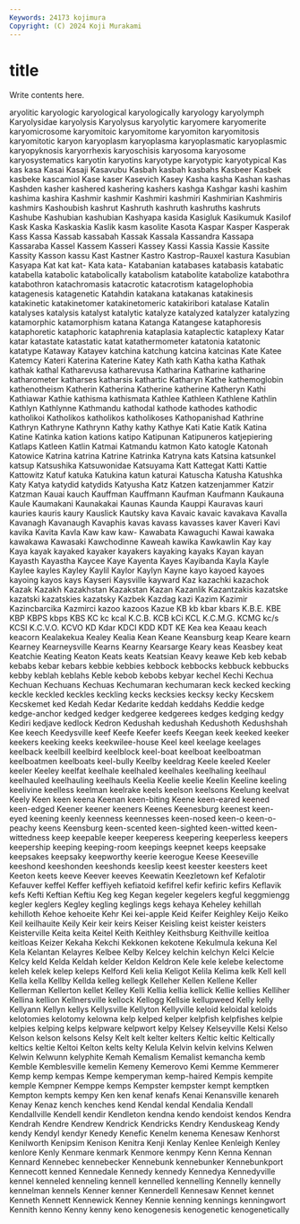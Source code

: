 ```yaml
---
Keywords: 24173 kojimura
Copyright: (C) 2024 Koji Murakami
---
```


# title

Write contents here.



aryolitic karyologic karyological karyologically karyology
karyolymph Karyolysidae karyolysis Karyolysus karyolytic karyomere karyomerite karyomicrosome karyomitoic karyomitome
karyomiton karyomitosis karyomitotic karyon karyoplasm karyoplasma karyoplasmatic karyoplasmic karyopyknosis karyorrhexis
karyoschisis karyosoma karyosome karyosystematics karyotin karyotins karyotype karyotypic karyotypical Kas
kas kasa Kasai Kasaji Kasavubu Kasbah kasbah kasbahs Kasbeer Kasbek
kasbeke kascamiol Kase kaser Kasevich Kasey Kasha kasha Kashan kashas
Kashden kasher kashered kashering kashers kashga Kashgar kashi kashim kashima
kashira Kashmir kashmir Kashmiri kashmiri Kashmirian Kashmiris kashmirs Kashoubish kashrut
Kashruth kashruth kashruths kashruts Kashube Kashubian kashubian Kashyapa kasida Kasigluk
Kasikumuk Kasilof Kask Kaska Kaskaskia Kaslik kasm kasolite Kasota Kaspar
Kasper Kasperak Kass Kassa Kassab kassabah Kassak Kassala Kassandra Kassapa
Kassaraba Kassel Kassem Kasseri Kassey Kassi Kassia Kassie Kassite Kassity
Kasson kassu Kast Kastner Kastro Kastrop-Rauxel kastura Kasubian Kasyapa Kat
kat kat- Kata kata- Katabanian katabases katabasis katabatic katabella katabolic
katabolically katabolism katabolite katabolize katabothra katabothron katachromasis katacrotic katacrotism katagelophobia
katagenesis katagenetic Katahdin katakana katakanas katakinesis katakinetic katakinetomer katakinetomeric katakiribori
katalase Katalin katalyses katalysis katalyst katalytic katalyze katalyzed katalyzer katalyzing
katamorphic katamorphism katana Katanga Katangese kataphoresis kataphoretic kataphoric kataphrenia kataplasia
kataplectic kataplexy Katar katar katastate katastatic katat katathermometer katatonia katatonic
katatype Kataway Katayev katchina katchung katcina katcinas Kate Katee Katemcy
Kateri Katerina Katerine Katey Kath kath Katha katha Kathak kathak
kathal Katharevusa katharevusa Katharina Katharine katharine katharometer katharses katharsis kathartic
Katharyn Kathe kathemoglobin kathenotheism Katherin Katherina Katherine katherine Katheryn Kathi
Kathiawar Kathie kathisma kathismata Kathlee Kathleen Kathlene Kathlin Kathlyn Kathlynne
Kathmandu kathodal kathode kathodes kathodic katholikoi Katholikos katholikos katholikoses Kathopanishad
Kathrine Kathryn Kathryne Kathrynn Kathy kathy Kathye Kati Katie Katik
Katina Katine Katinka kation kations katipo Katipunan Katipuneros katjepiering Katlaps
Katleen Katlin Katmai Katmandu katmon Kato katogle Katonah Katowice Katrina
katrina Katrine Katrinka Katryna kats Katsina katsunkel katsup Katsushika Katsuwonidae
Katsuyama Katt Kattegat Katti Kattie Kattowitz Katuf katuka Katukina katun
katurai Katuscha Katusha Katushka Katy Katya katydid katydids Katyusha Katz
Katzen katzenjammer Katzir Katzman Kauai kauch Kauffman Kauffmann Kaufman Kaufmann
Kaukauna Kaule Kaumakani Kaunakakai Kaunas Kaunda Kauppi Kauravas kauri kauries
kauris kaury Kauslick Kautsky kava Kavaic kavaic kavakava Kavalla Kavanagh
Kavanaugh Kavaphis kavas kavass kavasses kaver Kaveri Kavi kavika Kavita
Kavla Kaw kaw kaw- Kawabata Kawaguchi Kawai kawaka kawakawa Kawasaki
Kawchodinne Kaweah kawika Kawkawlin Kay kay Kaya kayak kayaked kayaker
kayakers kayaking kayaks Kayan kayan Kayasth Kayastha Kaycee Kaye Kayenta
Kayes Kayibanda Kayla Kayle Kaylee kayles Kayley Kaylil Kaylor Kaylyn
Kayne kayo kayoed kayoes kayoing kayos kays Kayseri Kaysville kayward
Kaz kazachki kazachok Kazak Kazakh Kazakhstan Kazakstan Kazan Kazanlik Kazantzakis
kazatske kazatski kazatskies kazatsky Kazbek Kazdag kazi Kazim Kazimir Kazincbarcika
Kazmirci kazoo kazoos Kazue KB kb kbar kbars K.B.E. KBE
KBP KBPS kbps KBS KC kc kcal K.C.B. KCB kCi
KCL K.C.M.G. KCMG kc/s KCSI K.C.V.O. KCVO KD Kdar KDCI
KDD KDT KE Kea kea Keaau keach keacorn Kealakekua Kealey
Kealia Kean Keane Keansburg keap Keare kearn Kearney Kearneysville Kearns
Kearny Kearsarge Keary keas Keasbey keat Keatchie Keating Keaton Keats
keats Keatsian Keavy keawe Keb keb kebab kebabs kebar kebars
kebbie kebbies kebbock kebbocks kebbuck kebbucks kebby keblah keblahs Keble
kebob kebobs kebyar kechel Kechi Kechua Kechuan Kechuans Kechuas Kechumaran
kechumaran keck kecked kecking keckle keckled keckles keckling kecks kecksies
kecksy kecky Kecskem Kecskemet ked Kedah Kedar Kedarite keddah keddahs
Keddie kedge kedge-anchor kedged kedger kedgeree kedgerees kedges kedging kedgy
Kediri kedjave kedlock Kedron Kedushah kedushah Kedushoth Kedushshah Kee keech
Keedysville keef Keefe Keefer keefs Keegan keek keeked keeker keekers
keeking keeks keekwilee-house Keel keel keelage keelages keelback keelbill keelbird
keelblock keel-boat keelboat keelboatman keelboatmen keelboats keel-bully Keelby keeldrag Keele
keeled Keeler keeler Keeley keelfat keelhale keelhaled keelhales keelhaling keelhaul
keelhauled keelhauling keelhauls Keelia Keelie keelie Keelin Keeline keeling keelivine
keelless keelman keelrake keels keelson keelsons Keelung keelvat Keely Keen
keen keena Keenan keen-biting Keene keen-eared keened keen-edged Keener keener
keeners Keenes Keenesburg keenest keen-eyed keening keenly keenness keennesses keen-nosed
keen-o keen-o-peachy keens Keensburg keen-scented keen-sighted keen-witted keen-wittedness keep keepable
keeper keeperess keepering keeperless keepers keepership keeping keeping-room keepings keepnet
keeps keepsake keepsakes keepsaky keepworthy keerie keerogue Keese Keeseville keeshond
keeshonden keeshonds keeslip keest keester keesters keet Keeton keets keeve
Keever keeves Keewatin Keezletown kef Kefalotir Kefauver keffel Keffer keffiyeh
kefiatoid kefifrel kefir kefiric kefirs Keflavik kefs Kefti Keftian Keftiu
Keg keg Kegan kegeler kegelers kegful keggmiengg kegler keglers Kegley
kegling keglings kegs kehaya Keheley kehillah kehilloth Kehoe kehoeite Kehr
Kei kei-apple Keid Keifer Keighley Keijo Keiko Keil keilhauite Keily
Keir keir keirs Keiser Keisling keist keister keisters Keisterville Keita
keita Keitel Keith Keithley Keithsburg Keithville keitloa keitloas Keizer Kekaha
Kekchi Kekkonen kekotene Kekulmula kekuna Kel Kela Kelantan Kelayres Kelbee
Kelby Kelcey kelchin kelchyn Kelci Kelcie Kelcy keld Kelda Keldah
kelder Keldon Keldron Kele kele kelebe kelectome keleh kelek kelep
keleps Kelford Keli kelia Keligot Kelila Kelima kelk Kell kell
Kella kella Kellby Kellda kelleg kellegk Kelleher Kellen Kellene Keller
Kellerman Kellerton kellet Kelley Kelli Kellia kellia kellick Kellie kellies
Kelliher Kellina kellion Kellnersville kellock Kellogg Kellsie kellupweed Kelly kelly
Kellyann Kellyn kellys Kellysville Kellyton Kellyville keloid keloidal keloids kelotomies
kelotomy kelowna kelp kelped kelper kelpfish kelpfishes kelpie kelpies kelping
kelps kelpware kelpwort kelpy Kelsey Kelseyville Kelsi Kelso Kelson kelson
kelsons Kelsy Kelt kelt kelter kelters Keltic keltic Keltically keltics
keltie Keltoi Kelton kelts kelty Kelula Kelvin kelvin kelvins Kelwen
Kelwin Kelwunn kelyphite Kemah Kemalism Kemalist kemancha kemb Kemble Kemblesville
kemelin Kemeny Kemerovo Kemi Kemme Kemmerer Kemp kemp kempas Kempe
kemperyman kemp-haired Kempis kempite kemple Kempner Kemppe kemps Kempster kempster
kempt kemptken Kempton kempts kempy Ken ken kenaf kenafs Kenai
Kenansville kenareh Kenay Kenaz kench kenches kend Kendal kendal Kendalia
Kendall Kendallville Kendell kendir Kendleton kendna kendo kendoist kendos Kendra
Kendrah Kendre Kendrew Kendrick Kendricks Kendry Kenduskeag Kendy kendy Kendyl
kendyr Kenedy Kenefic Kenelm kenema Kenesaw Kenhorst Kenilworth Kenipsim Kenison
Kenitra Kenji Kenlay Kenlee Kenleigh Kenley kenlore Kenly Kenmare kenmark
Kenmore kenmpy Kenn Kenna Kennan Kennard Kennebec kennebecker Kennebunk kennebunker
Kennebunkport Kennecott kenned Kennedale Kennedy kennedy Kennedya Kennedyville kennel kenneled
kenneling kennell kennelled kennelling Kennelly kennelly kennelman kennels Kenner kenner
Kennerdell Kennesaw Kennet kennet Kenneth Kennett Kennewick Kenney Kennie kenning
kennings kenningwort Kennith kenno Kenny kenny keno kenogenesis kenogenetic kenogenetically
